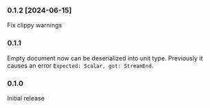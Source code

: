 ### 0.1.2 [2024-06-15]

Fix clippy warnings

### 0.1.1

Empty document now can be deserialized into unit type.
Previously it causes an error `Expected: Scalar, got: StreamEnd`.


### 0.1.0

Initial release
